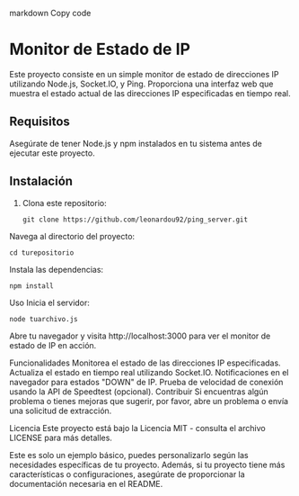 markdown
Copy code
# Monitor de Estado de IP

Este proyecto consiste en un simple monitor de estado de direcciones IP utilizando Node.js, Socket.IO, y Ping. Proporciona una interfaz web que muestra el estado actual de las direcciones IP especificadas en tiempo real.

## Requisitos

Asegúrate de tener Node.js y npm instalados en tu sistema antes de ejecutar este proyecto.

## Instalación

1. Clona este repositorio:

       git clone https://github.com/leonardou92/ping_server.git
   
Navega al directorio del proyecto:

    cd turepositorio
        
Instala las dependencias:

    npm install
        
Uso
Inicia el servidor:

    node tuarchivo.js
        
Abre tu navegador y visita http://localhost:3000 para ver el monitor de estado de IP en acción.

Funcionalidades
Monitorea el estado de las direcciones IP especificadas.
Actualiza el estado en tiempo real utilizando Socket.IO.
Notificaciones en el navegador para estados "DOWN" de IP.
Prueba de velocidad de conexión usando la API de Speedtest (opcional).
Contribuir
Si encuentras algún problema o tienes mejoras que sugerir, por favor, abre un problema o envía una solicitud de extracción.

Licencia
Este proyecto está bajo la Licencia MIT - consulta el archivo LICENSE para más detalles.

Este es solo un ejemplo básico, puedes personalizarlo según las necesidades específicas de tu proyecto. Además, si tu proyecto tiene más características o configuraciones, asegúrate de proporcionar la documentación necesaria en el README.
